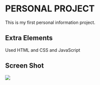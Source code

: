 <h1> PERSONAL PROJECT</h1>

This is my first personal information project.

<h2>Extra Elements</h2>

Used HTML and CSS and JavaScript

<h2>Screen Shot</h2>

![][screen.gif]

[screen.gif]: screen.gif
